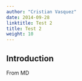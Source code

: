 ```yaml
---
author: "Cristian Vasquez"
date: 2014-09-28
linktitle: Test 2
title: Test 2
weight: 10
---
```



## Introduction

From MD